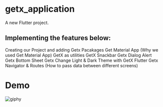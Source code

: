 # getx_application

A new Flutter project.

## Implementing the features below:

Creating our Project and adding Getx Pacakages
Get Material App (Why we used Get Material App)
GetX as utilities
GetX Snackbar
Getx Dialog Alert
Getx Bottom Sheet
Getx Change Light & Dark Theme with GetX Flutter
Getx Navigator & Routes (How to pass data between different screens)

 # Demo

![giphy](https://user-images.githubusercontent.com/113698292/222402968-8490164a-18d7-4dab-993c-5fe419e0aea8.gif)
